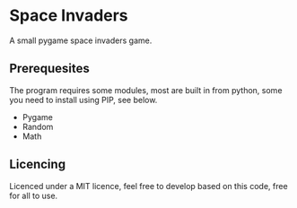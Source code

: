 # Space Invaders
A small pygame space invaders game.

## Prerequesites
The program requires some modules, most are built in from python, some you need to install using PIP, see below.

- Pygame
- Random
- Math

## Licencing
Licenced under a MIT licence, feel free to develop based on this code, free for all to use.
